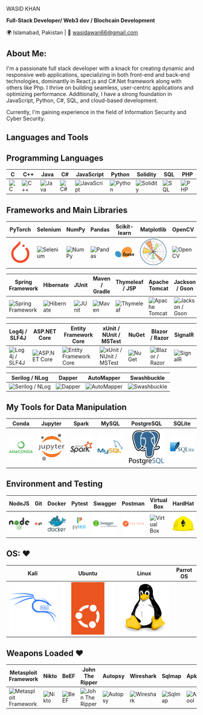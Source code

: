 WASID KHAN

**Full-Stack Developer/ Web3 dev / Blochcain Development**

🌍 Islamabad, Pakistan | 📧 wasidawan66@gmail.com

## About Me:
I'm a passionate full stack developer with a knack for creating dynamic and responsive web applications, specializing in both front-end and back-end technologies, dominantly in React.js and C#.Net framework along with others like Php. I thrive on building seamless, user-centric applications and optimizing performance. Additionally, I have a strong foundation in JavaScript, Python, C#, SQL, and cloud-based development.

Currently, I'm gaining experience in the field of Information Security and Cyber Security.

## Languages and Tools
## Programming Languages

| C                                        | C++                                          | Java                                           | C#                                          | JavaScript                                    | Python                                       | Solidity                                     | SQL                                          | PHP                                          |
|------------------------------------------|----------------------------------------------|------------------------------------------------|---------------------------------------------|----------------------------------------------|----------------------------------------------|----------------------------------------------|----------------------------------------------|----------------------------------------------|
| ![C](https://img.icons8.com/color/48/000000/c-programming.png) | ![C++](https://img.icons8.com/color/48/000000/c-plus-plus-logo.png) | ![Java](https://img.icons8.com/color/48/000000/java-coffee-cup-logo.png) | ![C#](https://img.icons8.com/color/48/000000/c-sharp-logo.png) | ![JavaScript](https://img.icons8.com/color/48/000000/javascript.png) | ![Python](https://img.icons8.com/color/48/000000/python.png) | ![Solidity](https://img.icons8.com/ios-filled/50/000000/solidity.png) | ![SQL](https://img.icons8.com/ios-filled/50/000000/sql.png) | ![PHP](https://img.icons8.com/officel/48/000000/php-logo.png) |

## Frameworks and Main Libraries

| PyTorch                                        | Selenium                                      | NumPy                                         | Pandas                                       | Scikit-learn                                 | Matplotlib                                   | OpenCV                                       |
|------------------------------------------------|-----------------------------------------------|-----------------------------------------------|----------------------------------------------|----------------------------------------------|----------------------------------------------|----------------------------------------------|
| ![PyTorch](https://github.com/devicons/devicon/blob/master/icons/pytorch/pytorch-original.svg) | ![Selenium](https://img.icons8.com/ios/50/000000/selenium-test-automation.png) | ![NumPy](https://img.icons8.com/color/48/000000/numpy.png) | ![Pandas](https://img.icons8.com/color/48/000000/pandas.png) | ![Scikit-learn](https://github.com/devicons/devicon/blob/master/icons/scikitlearn/scikitlearn-original.svg) | ![Matplotlib](https://github.com/devicons/devicon/blob/master/icons/matplotlib/matplotlib-original.svg) | ![OpenCV](https://img.icons8.com/color/48/000000/opencv.png) |

| Spring Framework                              | Hibernate                                     | JUnit                                         | Maven / Gradle                              | Thymeleaf / JSP                              | Apache Tomcat                                | Jackson / Gson                               |
|-----------------------------------------------|-----------------------------------------------|-----------------------------------------------|----------------------------------------------|----------------------------------------------|----------------------------------------------|----------------------------------------------|
| ![Spring Framework](https://img.icons8.com/color/48/000000/spring-logo.png) | ![Hibernate](https://img.icons8.com/color/48/000000/hibernate.png) | ![JUnit](https://img.icons8.com/color/48/000000/junit.png) | ![Maven](https://img.icons8.com/color/48/000000/maven.png) | ![Thymeleaf](https://img.icons8.com/color/48/000000/thymeleaf.png) | ![Apache Tomcat](https://img.icons8.com/color/48/000000/apache-tomcat.png) | ![Jackson / Gson](https://img.icons8.com/color/48/000000/json.png) |

| Log4j / SLF4J                                | ASP.NET Core                                  | Entity Framework Core                         | xUnit / NUnit / MSTest                      | NuGet                                        | Blazor / Razor                               | SignalR                                      |
|-----------------------------------------------|-----------------------------------------------|-----------------------------------------------|----------------------------------------------|----------------------------------------------|----------------------------------------------|----------------------------------------------|
| ![Log4j / SLF4J](https://img.icons8.com/color/48/000000/log.png) | ![ASP.NET Core](https://img.icons8.com/color/48/000000/asp.png) | ![Entity Framework Core](https://img.icons8.com/color/48/000000/database-restore.png) | ![xUnit / NUnit / MSTest](https://img.icons8.com/color/48/000000/test.png) | ![NuGet](https://img.icons8.com/color/48/000000/package-manager.png) | ![Blazor / Razor](https://img.icons8.com/color/48/000000/razor-page.png) | ![SignalR](https://img.icons8.com/color/48/000000/real-time.png) |

| Serilog / NLog                               | Dapper                                        | AutoMapper                                    | Swashbuckle                                  |
|-----------------------------------------------|-----------------------------------------------|-----------------------------------------------|----------------------------------------------|
| ![Serilog / NLog](https://img.icons8.com/color/48/000000/log.png) | ![Dapper](https://img.icons8.com/color/48/000000/code.png) | ![AutoMapper](https://img.icons8.com/color/48/000000/mirror.png) | ![Swashbuckle](https://img.icons8.com/color/48/000000/api-settings.png) |

## My Tools for Data Manipulation

| Conda                                        | Jupyter                                       | Spark                                         | MySQL                                        | PostgreSQL                                     | SQLite                                       |
|----------------------------------------------|-----------------------------------------------|-----------------------------------------------|----------------------------------------------|-----------------------------------------------|----------------------------------------------|
| ![Conda](https://github.com/devicons/devicon/blob/master/icons/anaconda/anaconda-original-wordmark.svg) | ![Jupyter](https://github.com/devicons/devicon/blob/master/icons/jupyter/jupyter-original-wordmark.svg) | ![Spark](https://github.com/devicons/devicon/blob/master/icons/apachespark/apachespark-original-wordmark.svg) | ![MySQL](https://github.com/devicons/devicon/blob/master/icons/mysql/mysql-original-wordmark.svg) | ![PostgreSQL](https://github.com/devicons/devicon/blob/master/icons/postgresql/postgresql-original-wordmark.svg) | ![SQLite](https://github.com/devicons/devicon/blob/master/icons/sqlite/sqlite-original-wordmark.svg) |

## Environment and Testing

| NodeJS                                       | Git                                           | Docker                                        | Pytest                                        | Swagger                                       | Postman                                       | Virtual Box                                   | HardHat                                       |
|----------------------------------------------|-----------------------------------------------|-----------------------------------------------|-----------------------------------------------|-----------------------------------------------|-----------------------------------------------|-----------------------------------------------|-----------------------------------------------|
| ![NodeJS](https://github.com/devicons/devicon/blob/master/icons/nodejs/nodejs-original-wordmark.svg) | ![Git](https://github.com/devicons/devicon/blob/master/icons/git/git-original-wordmark.svg) | ![Docker](https://github.com/devicons/devicon/blob/master/icons/docker/docker-original-wordmark.svg) | ![Pytest](https://github.com/devicons/devicon/blob/master/icons/pytest/pytest-original-wordmark.svg) | ![Swagger](https://github.com/devicons/devicon/blob/master/icons/swagger/swagger-original-wordmark.svg) | ![Postman](https://github.com/devicons/devicon/blob/master/icons/postman/postman-original-wordmark.svg) | <img src="https://camo.githubusercontent.com/d152061e1371a762bf45b303e9319845858d37c095a64850e804a05bdd3d9020/68747470733a2f2f62616e6e6572322e636c65616e706e672e636f6d2f32303139303530312f7876742f6b697373706e672d636f6d70757465722d69636f6e732d7669727475616c626f782d706f727461626c652d6e6574776f726b2d677261706869632d7669727475616c626f782d69636f6e2d6f662d6c696e652d7374796c652d617661696c61626c652d696e2d7376672d35636361323437663733663965332e363131323732313131353536373531343837343735312e6a7067" alt="Virtual Box" width="48"> | ![HardHat](https://github.com/devicons/devicon/blob/master/icons/hardhat/hardhat-original.svg) |

## OS: ❤️

| Kali                                          | Ubuntu                                        | Linux                                         | Parrot OS                                     |
|-----------------------------------------------|-----------------------------------------------|-----------------------------------------------|-----------------------------------------------|
| ![Kali](https://github.com/canaleal/devicon/blob/new-icon-kali-linux/icons/kalilinux/kalilinux-original-wordmark.svg) | ![Ubuntu](https://github.com/devicons/devicon/blob/master/icons/ubuntu/ubuntu-original.svg) | ![Linux](https://github.com/devicons/devicon/blob/master/icons/linux/linux-original.svg) |

## Weapons Loaded ❤️

| Metasploit Framework                         | Nikto                                         | BeEF                                          | John The Ripper                               | Autopsy                                      | Wireshark                                     | Sqlmap                                        | Apktool                                       |
|----------------------------------------------|-----------------------------------------------|-----------------------------------------------|-----------------------------------------------|----------------------------------------------|-----------------------------------------------|-----------------------------------------------|-----------------------------------------------|
| ![Metasploit Framework](https://github.com/sammorozov/sammorozov/blob/main/assets/msf.svg) | ![Nikto](https://github.com/devicons/devicon/blob/master/icons/nikto/nikto-original-wordmark.svg) | ![BeEF](https://github.com/devicons/devicon/blob/master/icons/beef/beef-original-wordmark.svg) | ![John The Ripper](https://github.com/devicons/devicon/blob/master/icons/john-the-ripper/john-the-ripper-original-wordmark.svg) | ![Autopsy](https://github.com/devicons/devicon/blob/master/icons/autopsy/autopsy-original-wordmark.svg) | ![Wireshark](https://github.com/devicons/devicon/blob/master/icons/wireshark/wireshark-original-wordmark.svg) | ![Sqlmap](https://github.com/devicons/devicon/blob/master/icons/sqlmap/sqlmap-original-wordmark.svg) | ![Apktool](https://github.com/devicons/devicon/blob/master/icons/apktool/apktool-original-wordmark.svg) |


